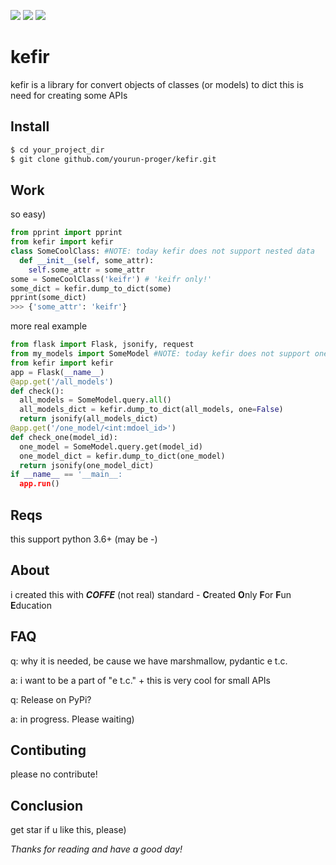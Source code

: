 ![](https://img.shields.io/github/v/release/yourun-proger/kefir)
![](https://img.shields.io/github/languages/code-size/yourun-proger/kefir)
![](https://img.shields.io/github/license/yourun-proger/kefir)

# kefir
kefir is a library for convert objects of classes (or models) to dict
this is need for creating some APIs
## Install
```bash
$ cd your_project_dir
$ git clone github.com/yourun-proger/kefir.git
```
## Work
so easy)
```py
from pprint import pprint
from kefir import kefir
class SomeCoolClass: #NOTE: today kefir does not support nested data
  def __init__(self, some_attr):
    self.some_attr = some_attr
some = SomeCoolClass('keifr') # 'keifr only!'
some_dict = kefir.dump_to_dict(some)
pprint(some_dict)
>>> {'some_attr': 'keifr'}
```
more real example
```py
from flask import Flask, jsonify, request
from my_models import SomeModel #NOTE: today kefir does not support one2one, one2many, many2many
from kefir import kefir
app = Flask(__name__)
@app.get('/all_models')
def check():
  all_models = SomeModel.query.all()
  all_models_dict = kefir.dump_to_dict(all_models, one=False)
  return jsonify(all_models_dict)
@app.get('/one_model/<int:mdoel_id>')
def check_one(model_id):
  one_model = SomeModel.query.get(model_id)
  one_model_dict = kefir.dump_to_dict(one_model)
  return jsonify(one_model_dict)
if __name__ == '__main__:
  app.run()
```
## Reqs
this support python 3.6+ (may be -)
## About
i created this with ***COFFE*** (not real) standard - **C**reated **O**nly **F**or **F**un **E**ducation
## FAQ
q: why it is needed, be cause we have marshmallow, pydantic e t.c.

a: i want to be a part of "e t.c." + this is very cool for small APIs

q: Release on PyPi?

a: in progress. Please waiting)
## Contibuting
please no contribute!
## Conclusion
get star if u like this, please)

*Thanks for reading and have a good day!*
